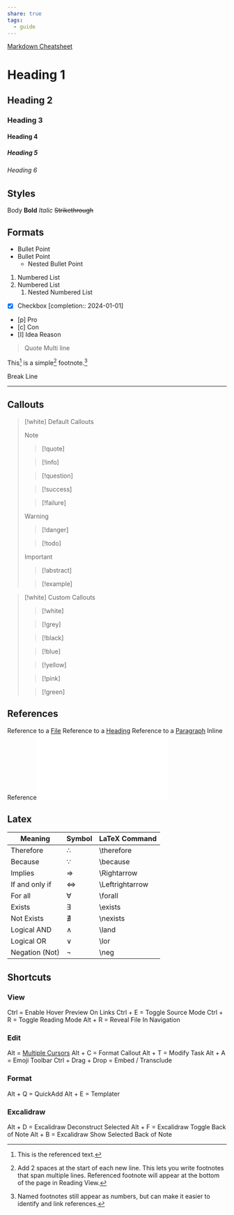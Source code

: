 ```yaml
---
share: true
tags:
  - guide
---
```


[Markdown Cheatsheet](https://rentry.org/how)

# Heading 1

## Heading 2

### Heading 3

#### Heading 4

##### Heading 5

###### Heading 6

## Styles

Body
**Bold**
*Italic*
~~Strikethrough~~

## Formats

- Bullet Point
- Bullet Point
	- Nested Bullet Point
1. Numbered List
2. Numbered List
	1. Nested Numbered List
- [x] Checkbox [completion:: 2024-01-01]
- [p] Pro
- [c] Con
- [I] Idea
	Reason

> Quote
> Multi line

This[^1] is a simple[^2] footnote.[^3]

Break Line

___

## Callouts

> [!white] Default Callouts
>
> > [!note]
>
> > [!quote]
>
> > [!info]
>
> > [!question]
>
> > [!success]
>
> > [!failure]
>
> > [!warning]
>
> > [!danger]
>
> > [!todo]
>
> > [!important]
>
> > [!abstract]
>
> > [!example]

> [!white] Custom Callouts
>
> > [!white]
>
> > [!grey]
>
> > [!black]
>
> > [!blue]
>
> > [!yellow]
>
> > [!pink]
>
> > [!green]

## References

Reference to a [File](./index.md)
Reference to a [Heading](Obsidian.md#heading-1)
Reference to a [Paragraph](../../2024-01-01.md#025433)
Inline Reference![Guides/Obsidian > Styles](Obsidian.md#styles)

## Latex

| Meaning        | Symbol | LaTeX Command   |
| -------------- | ------ | --------------- |
| Therefore      | ∴      | \therefore      |
| Because        | ∵      | \because        |
| Implies        | ⇒      | \Rightarrow     |
| If and only if | ⇔      | \Leftrightarrow |
| For all        | ∀      | \forall         |
| Exists         | ∃      | \exists         |
| Not Exists     | ∄      | \nexists        |
| Logical AND    | ∧      | \land           |
| Logical OR     | ∨      | \lor            |
| Negation (Not) | ¬      | \neg            |

## Shortcuts

### View

Ctrl = Enable Hover Preview On Links
Ctrl + E = Toggle Source Mode
Ctrl + R = Toggle Reading Mode
Alt + R = Reveal File In Navigation

### Edit

Alt = [Multiple Cursors](https://help.obsidian.md/Editing+and+formatting/Multiple+cursors)
Alt + C = Format Callout
Alt + T = Modify Task
Alt + A = Emoji Toolbar
Ctrl + Drag + Drop = Embed / Transclude

### Format

Alt + Q = QuickAdd
Alt + E = Templater

### Excalidraw

Alt + D = Excalidraw Deconstruct Selected
Alt + F = Excalidraw Toggle Back of Note
Alt + B = Excalidraw Show Selected Back of Note

[^1]: This is the referenced text.
[^2]: Add 2 spaces at the start of each new line.
  This lets you write footnotes that span multiple lines.
  Referenced footnote will appear at the bottom of the page in Reading View.
[^3]: Named footnotes still appear as numbers, but can make it easier to identify and link references.
